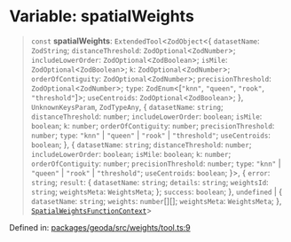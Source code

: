 # Variable: spatialWeights

> `const` **spatialWeights**: `ExtendedTool`\<`ZodObject`\<\{ `datasetName`: `ZodString`; `distanceThreshold`: `ZodOptional`\<`ZodNumber`\>; `includeLowerOrder`: `ZodOptional`\<`ZodBoolean`\>; `isMile`: `ZodOptional`\<`ZodBoolean`\>; `k`: `ZodOptional`\<`ZodNumber`\>; `orderOfContiguity`: `ZodOptional`\<`ZodNumber`\>; `precisionThreshold`: `ZodOptional`\<`ZodNumber`\>; `type`: `ZodEnum`\<\[`"knn"`, `"queen"`, `"rook"`, `"threshold"`\]\>; `useCentroids`: `ZodOptional`\<`ZodBoolean`\>; \}, `UnknownKeysParam`, `ZodTypeAny`, \{ `datasetName`: `string`; `distanceThreshold`: `number`; `includeLowerOrder`: `boolean`; `isMile`: `boolean`; `k`: `number`; `orderOfContiguity`: `number`; `precisionThreshold`: `number`; `type`: `"knn"` \| `"queen"` \| `"rook"` \| `"threshold"`; `useCentroids`: `boolean`; \}, \{ `datasetName`: `string`; `distanceThreshold`: `number`; `includeLowerOrder`: `boolean`; `isMile`: `boolean`; `k`: `number`; `orderOfContiguity`: `number`; `precisionThreshold`: `number`; `type`: `"knn"` \| `"queen"` \| `"rook"` \| `"threshold"`; `useCentroids`: `boolean`; \}\>, \{ `error`: `string`; `result`: \{ `datasetName`: `string`; `details`: `string`; `weightsId`: `string`; `weightsMeta`: `WeightsMeta`; \}; `success`: `boolean`; \}, `undefined` \| \{ `datasetName`: `string`; `weights`: `number`[][]; `weightsMeta`: `WeightsMeta`; \}, [`SpatialWeightsFunctionContext`](../type-aliases/SpatialWeightsFunctionContext.md)\>

Defined in: [packages/geoda/src/weights/tool.ts:9](https://github.com/GeoDaCenter/openassistant/blob/a9f2271d1019f6c25c10dd4b3bdb64fcf16999b2/packages/geoda/src/weights/tool.ts#L9)
